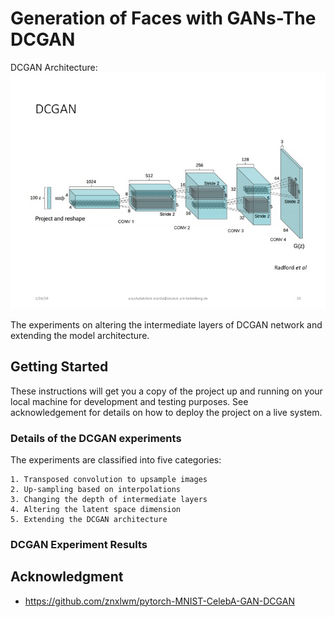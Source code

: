 # Generation of Faces with GANs-The DCGAN
DCGAN Architecture:
![](https://github.com/AnushaManila/Master-Thesis/blob/master/05_Thesis_Slides/Slide23.jpg)

The experiments on altering the intermediate layers of DCGAN network and extending the model architecture.

## Getting Started

These instructions will get you a copy of the project up and running on your local machine for development and testing purposes. See acknowledgement for details on how to deploy the project on a live system.

### Details of the DCGAN experiments

The experiments are classified into five categories:

```
1. Transposed convolution to upsample images
2. Up-sampling based on interpolations
3. Changing the depth of intermediate layers
4. Altering the latent space dimension
5. Extending the DCGAN architecture
```
### DCGAN Experiment Results


## Acknowledgment

* https://github.com/znxlwm/pytorch-MNIST-CelebA-GAN-DCGAN


